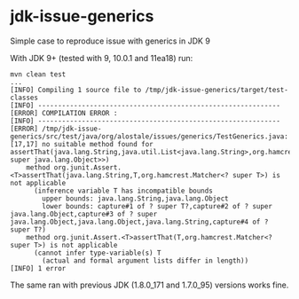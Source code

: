 # jdk-issue-generics
Simple case to reproduce issue with generics in JDK 9

With JDK 9+ (tested with 9, 10.0.1 and 11ea18) run:

```
mvn clean test
...
[INFO] Compiling 1 source file to /tmp/jdk-issue-generics/target/test-classes
[INFO] -------------------------------------------------------------
[ERROR] COMPILATION ERROR : 
[INFO] -------------------------------------------------------------
[ERROR] /tmp/jdk-issue-generics/src/test/java/org/alostale/issues/generics/TestGenerics.java:[17,17] no suitable method found for assertThat(java.lang.String,java.util.List<java.lang.String>,org.hamcrest.Matcher<java.lang.Iterable<? super java.lang.Object>>)
    method org.junit.Assert.<T>assertThat(java.lang.String,T,org.hamcrest.Matcher<? super T>) is not applicable
      (inference variable T has incompatible bounds
        upper bounds: java.lang.String,java.lang.Object
        lower bounds: capture#1 of ? super T?,capture#2 of ? super java.lang.Object,capture#3 of ? super java.lang.Object,java.lang.Object,java.lang.String,capture#4 of ? super T?)
    method org.junit.Assert.<T>assertThat(T,org.hamcrest.Matcher<? super T>) is not applicable
      (cannot infer type-variable(s) T
        (actual and formal argument lists differ in length))
[INFO] 1 error
```

The same ran with previous JDK (1.8.0_171 and 1.7.0_95) versions works fine.
